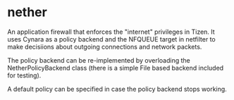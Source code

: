 # nether

An application firewall that enforces the "internet"
privileges in Tizen. It uses Cynara as a policy backend
and the NFQUEUE target in netfilter to make decisiions
about outgoing connections and network packets.

The policy backend can be re-implemented by overloading
the NetherPolicyBackend class (there is a simple File based
backend included for testing).

A default policy can be specified in case the policy
backend stops working.


